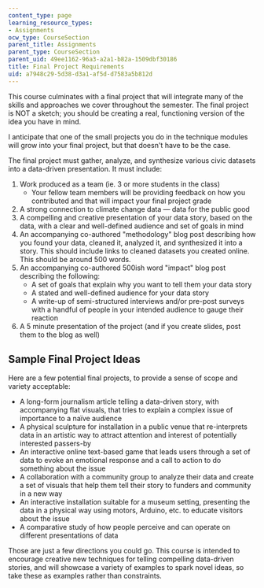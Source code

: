```yaml
---
content_type: page
learning_resource_types:
- Assignments
ocw_type: CourseSection
parent_title: Assignments
parent_type: CourseSection
parent_uid: 49ee1162-96a3-a2a1-b82a-1509dbf30186
title: Final Project Requirements
uid: a7948c29-5d38-d3a1-af5d-d7583a5b812d
---
```


This course culminates with a final project that will integrate many of the skills and approaches we cover throughout the semester. The final project is NOT a sketch; you should be creating a real, functioning version of the idea you have in mind.

I anticipate that one of the small projects you do in the technique modules will grow into your final project, but that doesn't have to be the case.

The final project must gather, analyze, and synthesize various civic datasets into a data-driven presentation. It must include:

1.  Work produced as a team (ie. 3 or more students in the class)
    *   Your fellow team members will be providing feedback on how you contributed and that will impact your final project grade
2.  A strong connection to climate change data — data for the public good
3.  A compelling and creative presentation of your data story, based on the data, with a clear and well-defined audience and set of goals in mind
4.  An accompanying co-authored "methodology" blog post describing how you found your data, cleaned it, analyzed it, and synthesized it into a story. This should include links to cleaned datasets you created online. This should be around 500 words.
5.  An accompanying co-authored 500ish word "impact" blog post describing the following:
    *   A set of goals that explain why you want to tell them your data story
    *   A stated and well-defined audience for your data story
    *   A write-up of semi-structured interviews and/or pre-post surveys with a handful of people in your intended audience to gauge their reaction
6.  A 5 minute presentation of the project (and if you create slides, post them to the blog as well)

Sample Final Project Ideas 
---------------------------

Here are a few potential final projects, to provide a sense of scope and variety acceptable:

*   A long-form journalism article telling a data-driven story, with accompanying flat visuals, that tries to explain a complex issue of importance to a naïve audience
*   A physical sculpture for installation in a public venue that re-interprets data in an artistic way to attract attention and interest of potentially interested passers-by
*   An interactive online text-based game that leads users through a set of data to evoke an emotional response and a call to action to do something about the issue
*   A collaboration with a community group to analyze their data and create a set of visuals that help them tell their story to funders and community in a new way
*   An interactive installation suitable for a museum setting, presenting the data in a physical way using motors, Arduino, etc. to educate visitors about the issue
*   A comparative study of how people perceive and can operate on different presentations of data

Those are just a few directions you could go. This course is intended to encourage creative new techniques for telling compelling data-driven stories, and will showcase a variety of examples to spark novel ideas, so take these as examples rather than constraints.